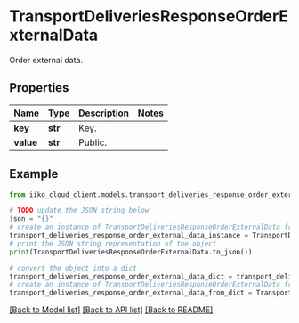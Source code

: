 # TransportDeliveriesResponseOrderExternalData

Order external data.

## Properties

Name | Type | Description | Notes
------------ | ------------- | ------------- | -------------
**key** | **str** | Key. | 
**value** | **str** | Public. | 

## Example

```python
from iiko_cloud_client.models.transport_deliveries_response_order_external_data import TransportDeliveriesResponseOrderExternalData

# TODO update the JSON string below
json = "{}"
# create an instance of TransportDeliveriesResponseOrderExternalData from a JSON string
transport_deliveries_response_order_external_data_instance = TransportDeliveriesResponseOrderExternalData.from_json(json)
# print the JSON string representation of the object
print(TransportDeliveriesResponseOrderExternalData.to_json())

# convert the object into a dict
transport_deliveries_response_order_external_data_dict = transport_deliveries_response_order_external_data_instance.to_dict()
# create an instance of TransportDeliveriesResponseOrderExternalData from a dict
transport_deliveries_response_order_external_data_from_dict = TransportDeliveriesResponseOrderExternalData.from_dict(transport_deliveries_response_order_external_data_dict)
```
[[Back to Model list]](../README.md#documentation-for-models) [[Back to API list]](../README.md#documentation-for-api-endpoints) [[Back to README]](../README.md)


